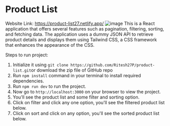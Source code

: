 # Product List

Website Link: https://product-list27.netlify.app/
![image](https://github.com/Ritesh27P/product-list/assets/99666733/5a627630-aba5-4a8b-b6cc-cb007f10f21a)
This is a React application that offers several features such as pagination, filtering, sorting, and fetching data. The application uses a dummy JSON API to retrieve product details and displays them using Tailwind CSS, a CSS framework that enhances the appearance of the CSS.

Steps to run project:
1. Initialize it using `git clone https://github.com/Ritesh27P/product-list.git`or download the zip file of GitHub repo
2. Run `npm install` command in your terminal to install required dependencies.
3. Run `npm run dev` to run the project.
4. Now go to `http://localhost:3000` on your browser to view the project.
5. You'll see the product list and some filter and sorting option.
6. Click on filter and click any one option, you'll see the filtered product list below.
7. Click on sort and click on any option, you'll see the sorted product list below.
